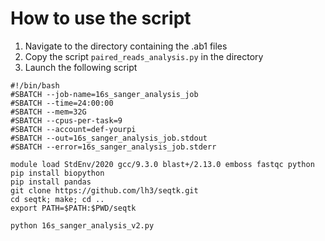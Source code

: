 # How to use the script
1) Navigate to the directory containing the .ab1 files
2) Copy the script `paired_reads_analysis.py` in the directory
3) Launch the following script

```
#!/bin/bash
#SBATCH --job-name=16s_sanger_analysis_job
#SBATCH --time=24:00:00
#SBATCH --mem=32G
#SBATCH --cpus-per-task=9
#SBATCH --account=def-yourpi
#SBATCH --out=16s_sanger_analysis_job.stdout
#SBATCH --error=16s_sanger_analysis_job.stderr

module load StdEnv/2020 gcc/9.3.0 blast+/2.13.0 emboss fastqc python
pip install biopython
pip install pandas
git clone https://github.com/lh3/seqtk.git
cd seqtk; make; cd ..                                          
export PATH=$PATH:$PWD/seqtk

python 16s_sanger_analysis_v2.py
```
